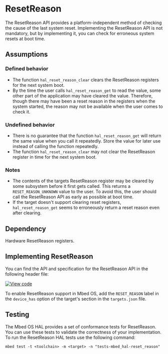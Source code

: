<h1 id="resetreason-port">ResetReason</h1>

The ResetReason API provides a platform-independent method of checking the cause of the last system reset. Implementing the ResetReason API is not mandatory, but by implementing it, you can check for erroneous system resets at boot time.

## Assumptions

### Defined behavior

- The function `hal_reset_reason_clear` clears the ResetReason registers for the next system boot.
- By the time the user calls `hal_reset_reason_get` to read the value, some other part of the application may have cleared the value. Therefore, though there may have been a reset reason in the registers when the system started, the reason may not be available when the user comes to check it.

### Undefined behavior

- There is no guarantee that the function `hal_reset_reason_get` will return the same value when you call it repeatedly. Store the value for later use instead of calling the function repeatedly.
- The function `hal_reset_reason_clear` may not clear the ResetReason register in time for the next system boot.

### Notes

- The contents of the targets ResetReason register may be cleared by some subsystem before it first gets called. This returns a `RESET_REASON_UNKNOWN` value to the user. To avoid this, the user should call the ResetReason API as early as possible at boot time.
- If the target doesn't support clearing reset registers, `hal_reset_reason_get` seems to erroneously return a reset reason even after clearing.

## Dependency

Hardware ResetReason registers.

## Implementing ResetReason

You can find the API and specification for the ResetReason API in the following header file:

[![View code](https://www.mbed.com/embed/?type=library)](https://os.mbed.com/docs/mbed-os/v5.10/feature-hal-spec-watchdog-doxy/_reset_reason_8h_source.html)

To enable ResetReason support in Mbed OS, add the `RESET_REASON` label in the `device_has` option of the target's section in the `targets.json` file.

## Testing

The Mbed OS HAL provides a set of conformance tests for ResetReason. You can use these tests to validate the correctness of your implementation. To run the ResetReason HAL tests use the following command:

```
mbed test -t <toolchain> -m <target> -n "tests-mbed_hal-reset_reason"
```
